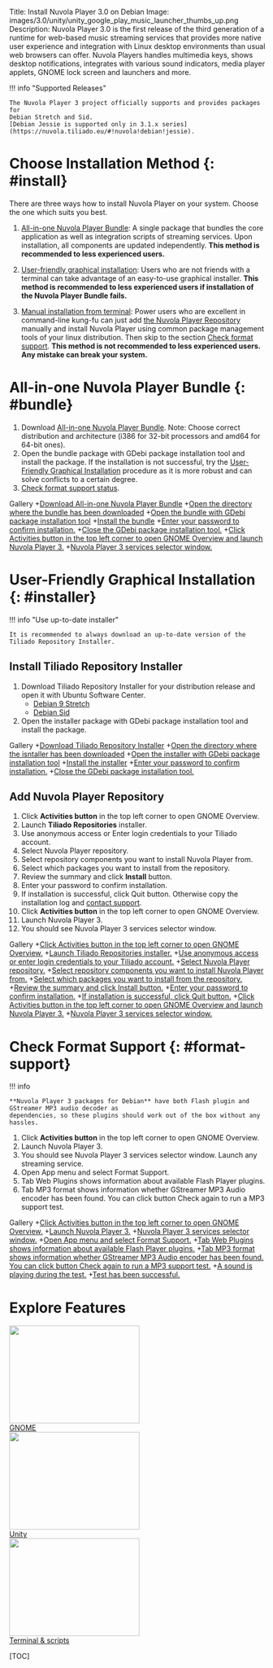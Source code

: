 Title: Install Nuvola Player 3.0 on Debian
Image: images/3.0/unity/unity_google_play_music_launcher_thumbs_up.png
Description: Nuvola Player 3.0 is the first release of the third generation of a runtime for
    web-based music streaming services that provides more native user experience and integration with Linux
    desktop environments than usual web browsers can offer. Nuvola Players handles multimedia keys,
    shows desktop notifications, integrates with various sound indicators, media player applets,
    GNOME lock screen and launchers and more.

!!! info "Supported Releases"

    The Nuvola Player 3 project officially supports and provides packages for
    Debian Stretch and Sid.
    [Debian Jessie is supported only in 3.1.x series](https://nuvola.tiliado.eu/#!nuvola!debian!jessie).

Choose Installation Method {: #install}
==========================

There are three ways how to install Nuvola Player on your system. Choose the one which suits you best.

  1. [All-in-one Nuvola Player Bundle](#bundle): A single package that bundles the core application
     as well as integration scripts of streaming services. Upon installation, all components are
     updated independently. **This method is recommended to less experienced users.**
  2. [User-friendly graphical installation](#installer): Users who are not friends with a terminal
     can take advantage of an easy-to-use graphical installer.
     **This method is recommended to less experienced users if installation of the Nuvola Player Bundle fails.**

  3. [Manual installation from terminal](./manual-installation.html):
     Power users who are excellent in command-line kung-fu can just add
     [the Nuvola Player Repository](https://tiliado.eu/nuvolaplayer/repository/) manually and install
     Nuvola Player using common package management tools of your linux distribution. Then skip to the
     section [Check format support](#format-support).
     **This method is not recommended to less experienced users. Any mistake can break your system.**

All-in-one Nuvola Player Bundle {: #bundle}
===============================

 1. Download [All-in-one Nuvola Player Bundle](https://github.com/tiliado/nuvolaplayer/releases/tag/3.0.3).
    Note: Choose correct distribution and architecture (i386 for 32-bit processors and amd64 for 64-bit ones).
 2. Open the bundle package with GDebi package installation tool and install the package.
    If the installation is not successful, try the [User-Friendly Graphical Installation](#installer) procedure
    as it is more robust and can solve conflicts to a certain degree.
 3. [Check format support status](#format-support).

 Gallery
+[Download All-in-one Nuvola Player Bundle](images/3.0/installation/debian/firefox_download_bundle.png|256x192)
+[Open the directory where the bundle has been downloaded](images/3.0/installation/debian/firefox_open_bundle_folder.png|256x192)
+[Open the bundle with GDebi package installation tool](images/3.0/installation/debian/bundle_open_with_gdebi.png|256x192)
+[Install the bundle](images/3.0/installation/debian/gdebi_install_bundle.png|256x192)
+[Enter your password to confirm installation.](images/3.0/installation/debian/gdebi_install_bundle_auth.png|256x192)
+[Close the GDebi package installation tool.](images/3.0/installation/debian/gdebi_bundle_close.png|256x192)
+[Click Activities button in the top left corner to open GNOME Overview and launch Nuvola Player 3.](images/3.0/gnome/debian_activities_nuvola.png|256x192)
+[Nuvola Player 3 services selector window.](images/3.0/gnome/debian_selector_launch_deezer.png|256x192)

User-Friendly Graphical Installation {: #installer}
====================================

!!! info "Use up-to-date installer"
    
    It is recommended to always download an up-to-date version of the Tiliado Repository Installer.

Install Tiliado Repository Installer 
------------------------------------

 1. Download Tiliado Repository Installer for your
    distribution release and open it with Ubuntu Software Center.
       * [Debian 9 Stretch](https://tiliado.eu/repository-installer/download/stretch/) 
       * [Debian Sid](https://tiliado.eu/repository-installer/download/sid/) 
 2. Open the installer package with GDebi package installation tool and install the package.

 Gallery
+[Download Tiliado Repository Installer](images/3.0/installation/debian/firefox_download_installer.png|256x192)
+[Open the directory where the isntaller has been downloaded](images/3.0/installation/debian/firefox_open_folder.png|256x192)
+[Open the installer with GDebi package installation tool](images/3.0/installation/debian/open_with_gdebi.png|256x192)
+[Install the installer](images/3.0/installation/debian/gdebi_install.png|256x192)
+[Enter your password to confirm installation.](images/3.0/installation/debian/gdebi_install_auth.png|256x192)
+[Close the GDebi package installation tool.](images/3.0/installation/debian/gdebi_close.png|256x192)

Add Nuvola Player Repository
----------------------------

  1. Click **Activities button** in the top left corner to open GNOME Overview.
  2. Launch **Tiliado Repositories** installer.
  3. Use anonymous access or Enter login credentials to your Tiliado account.
  4. Select Nuvola Player repository.
  5. Select repository components you want to install Nuvola Player from.
  6. Select which packages you want to install from the repository.
  7. Review the summary and click **Install** button.
  8. Enter your password to confirm installation.
  9. If installation is successful, click Quit button. Otherwise copy the installation log and
     [contact support](https://github.com/tiliado/tiliado-repositories/issues/new).
 10. Click **Activities button** in the top left corner to open GNOME Overview.
 11. Launch Nuvola Player 3.
 12. You should see Nuvola Player 3 services selector window.

 Gallery
+[Click Activities button in the top left corner to open GNOME Overview.](images/3.0/gnome/debian_open_activities.png|256x192)
+[Launch Tiliado Repositories installer.](images/3.0/installation/debian/activities_tiliado_installer.png|256x192)
+[Use anonymous access or enter login credentials to your Tiliado account.](images/3.0/installation/debian/installer_anonymous.png|256x192)
+[Select Nuvola Player repository.](images/3.0/installation/debian/installer_repositories.png|256x192)
+[Select repository components you want to install Nuvola Player from.](images/3.0/installation/debian/tiliado_installer_components_stable.png|256x192)
+[Select which packages you want to install from the repository.](images/3.0/installation/debian/installer_packages.png|256x192)
+[Review the summary and click Install button.](images/3.0/installation/debian/installer_summary.png|256x192)
+[Enter your password to confirm installation.](images/3.0/installation/debian/installer_install_auth.png|256x192)
+[If installation is successful, click Quit button.](images/3.0/installation/debian/installer_done_quit.png|256x192)
+[Click Activities button in the top left corner to open GNOME Overview and launch Nuvola Player 3.](images/3.0/gnome/debian_activities_nuvola.png|256x192)
+[Nuvola Player 3 services selector window.](images/3.0/gnome/debian_selector_launch_deezer.png|256x192)

Check Format Support {: #format-support}
====================

!!! info
    
    **Nuvola Player 3 packages for Debian** have both Flash plugin and GStreamer MP3 audio decoder as
    dependencies, so these plugins should work out of the box without any hassles.

 1. Click **Activities button** in the top left corner to open GNOME Overview.
 2. Launch Nuvola Player 3.
 3. You should see Nuvola Player 3 services selector window. Launch any streaming service.
 4. Open App menu and select Format Support.
 5. Tab Web Plugins shows information about available Flash Player plugins.
 6. Tab MP3 format shows information whether GStreamer MP3 Audio encoder has been found. You can
    click button Check again to run a MP3 support test.

 Gallery
+[Click Activities button in the top left corner to open GNOME Overview.](images/3.0/gnome/debian_open_activities.png|256x192)
+[Launch Nuvola Player 3.](images/3.0/gnome/debian_activities_nuvola.png|256x192)
+[Nuvola Player 3 services selector window.](images/3.0/gnome/debian_selector_launch_deezer.png|256x192)
+[Open App menu and select Format Support.](images/3.0/installation/debian/nuvola_appmenu_format_support.png|256x192)
+[Tab Web Plugins shows information about available Flash Player plugins.](images/3.0/installation/debian/format_support_flash.png|256x192)
+[Tab MP3 format shows information whether GStreamer MP3 Audio encoder has been found. You can click button Check again to run a MP3 support test.](images/3.0/installation/debian/format_support_mp3_ok.png|256x192) 
+[A sound is playing during the test.](images/3.0/installation/debian/format_support_mp3_check.png|256x192)
+[Test has been successful.](images/3.0/installation/debian/format_support_mp3_check_success.png|256x192)


Explore Features
================

<div class="row">
  <div class="col-sm-12 col-md-8">
    <div class="thumbnail">
      <a href="./explore.html#explore-gnome"><img src=":images/3.0/gnome/gnome_add_to_favorites[256x192].png" width="256" height="192" /></a>
      <div class="caption">
        <a class="btn btn-primary btn-block" role="button" href="./explore.html#explore-gnome">GNOME</a>
      </div>
    </div>
  </div>
  <div class="col-sm-12 col-md-8">
    <div class="thumbnail">
      <a href="./explore.html#explore-unity"><img src=":images/3.0/unity/unity_google_play_music_launcher_thumbs_up[256x192].png" width="256" height="192" /></a>
      <div class="caption">
        <a class="btn btn-primary btn-block" role="button" href="./explore.html#explore-unity">Unity</a>
      </div>
    </div>
  </div>
  <div class="col-sm-12 col-md-8">
    <div class="thumbnail">
      <a href="./explore.html#explore-terminal"><img src=":images/3.0/unity/unity_nuvolactl_multiple_apps[256x192].png" width="256" height="192" /></a>
      <div class="caption">
        <a class="btn btn-primary btn-block" role="button" href="./explore.html#explore-terminal">Terminal & scripts</a>
      </div>
    </div>
  </div>
</div>

[TOC]
